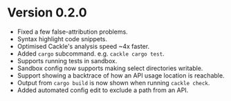 # Version 0.2.0
* Fixed a few false-attribution problems.
* Syntax highlight code snippets.
* Optimised Cackle's analysis speed ~4x faster.
* Added `cargo` subcommand. e.g. `cackle cargo test`.
* Supports running tests in sandbox.
* Sandbox config now supports making select directories writable.
* Support showing a backtrace of how an API usage location is reachable.
* Output from `cargo build` is now shown when running `cackle check`.
* Added automated config edit to exclude a path from an API.
